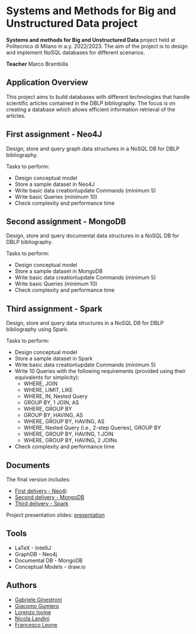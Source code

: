 
# Systems and Methods for Big and Unstructured Data project

**Systems and methods for Big and Unstructured Data** project held at Politecnico di Milano in a.y. 2022/2023. 
The aim of the project is to design and implement NoSQL databases for different scenarios.  

**Teacher** Marco Brambilla

## Application Overview

This project aims to build databases with different technologies that handle scientific articles contained in the DBLP bibliography.
The focus is on creating a database which allows efficient information retrieval of the articles.

## First assignment - Neo4J

Design, store and query graph data structures in a NoSQL DB for DBLP bibliography.

Tasks to perform:
* Design conceptual model 
* Store a sample dataset in Neo4J
* Write basic data creation\update Commands (minimum 5)
* Write basic Queries (minimum 10)
* Check complexity and performance time

## Second assignment - MongoDB

Design, store and query documental data structures in a NoSQL DB for DBLP bibliography.

Tasks to perform:
* Design conceptual model 
* Store a sample dataset in MongoDB
* Write basic data creation\update Commands (minimum 5)
* Write basic Queries (minimum 10)
* Check complexity and performance time

## Third assignment - Spark

Design, store and query data structures in a NoSQL DB for DBLP bibliography using Spark.

Tasks to perform:
* Design conceptual model 
* Store a sample dataset in Spark
* Write basic data creation\update Commands (minimum 5)
* Write 10 Queries with the following requirements (provided using their equivalents for simplicity):
    * WHERE, JOIN
    * WHERE, LIMIT, LIKE
    * WHERE, IN, Nested Query
    * GROUP BY, 1 JOIN, AS
    * WHERE, GROUP BY
    * GROUP BY, HAVING, AS
    * WHERE, GROUP BY, HAVING, AS
    * WHERE, Nested Query (i.e., 2-step Queries), GROUP BY
    * WHERE, GROUP BY, HAVING, 1 JOIN
    * WHERE, GROUP BY, HAVING, 2 JOINs
* Check complexity and performance time

## Documents

The final version includes:
* [First delivery - Neo4j](https://github.com/neekoo0/SMBUDproject22-23/blob/main/out/Neo4j.pdf)
* [Second delivery - MongoDB](https://github.com/neekoo0/SMBUDproject22-23/blob/main/out/MongoDB.pdf)
* [Third delivery - Spark](https://github.com/neekoo0/SMBUDproject22-23/blob/main/out/Spark.pdf)

Project presentation slides: [presentation](https://github.com/neekoo0/SMBUDproject22-23/blob/main/Project%20Presentation/TemplatePoliMi.pptx)

## Tools
* LaTeX - IntelliJ
* GraphDB - Neo4j
* Documental DB - MongoDB
* Conceptual Models - draw.io

## Authors
* [Gabriele Ginestroni](https://github.com/gabrieleginestroni)
* [Giacomo Gumiero](https://github.com/giagum)
* [Lorenzo Iovine](https://github.com/lorenzoiovine99)
* [Nicola Landini](https://github.com/neekoo0)
* [Francesco Leone](https://github.com/fraleone99)
